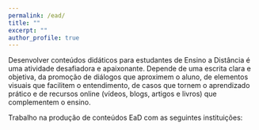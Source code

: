 ```yaml
---
permalink: /ead/
title: ""
excerpt: ""
author_profile: true
---
```


Desenvolver conteúdos didáticos para estudantes de Ensino a Distância é uma atividade desafiadora e apaixonante.
Depende de uma escrita clara e objetiva, da promoção de diálogos que aproximem o aluno, de elementos visuais que facilitem o entendimento, de casos que tornem o aprendizado prático e de recursos online (vídeos, blogs, artigos e livros) que complementem o ensino.  

Trabalho na produção de conteúdos EaD com as seguintes instituições:



